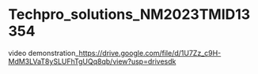 # Techpro_solutions_NM2023TMID13354
video demonstration_https://drive.google.com/file/d/1U7Zz_c9H-MdM3LVaT8ySLUFhTgUQq8qb/view?usp=drivesdk
